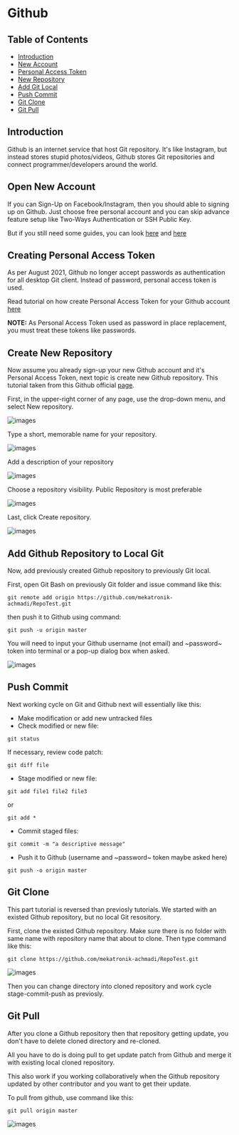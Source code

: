# Github

## Table of Contents
- [Introduction](https://github.com/mekatronik-achmadi/md_tutorial/blob/master/electronic/tutorials/github.md#introduction)
- [New Account](https://github.com/mekatronik-achmadi/md_tutorial/blob/master/electronic/tutorials/github.md#open-new-account)
- [Personal Access Token](https://github.com/mekatronik-achmadi/md_tutorial/blob/master/electronic/tutorials/github.md#creating-personal-access-token)
- [New Repository](https://github.com/mekatronik-achmadi/md_tutorial/blob/master/electronic/tutorials/github.md#create-new-repository)
- [Add Git Local](https://github.com/mekatronik-achmadi/md_tutorial/blob/master/electronic/tutorials/github.md#add-github-repository-to-local-git)
- [Push Commit](https://github.com/mekatronik-achmadi/md_tutorial/blob/master/electronic/tutorials/github.md#push-commit)
- [Git Clone](https://github.com/mekatronik-achmadi/md_tutorial/blob/master/electronic/tutorials/github.md#git-clone)
- [Git Pull](https://github.com/mekatronik-achmadi/md_tutorial/blob/master/electronic/tutorials/github.md#git-pull		)

## Introduction

Github is an internet service that host Git repository.
It's like Instagram, but instead stores stupid photos/videos,
Github stores Git repositories and connect programmer/developers around the world.

## Open New Account

If you can Sign-Up on Facebook/Instagram, then you should able to signing up on Github.
Just choose free personal account and you can skip advance feature setup like Two-Ways Authentication or SSH Public Key.

But if you still need some guides, you can look [here](https://git-scm.com/book/en/v2/GitHub-Account-Setup-and-Configuration) and [here](https://www.wikihow.com/Create-an-Account-on-GitHub)

## Creating Personal Access Token

As per August 2021, Github no longer accept passwords as authentication for all desktop Git client.
Instead of password, personal access token is used.

Read tutorial on how create Personal Access Token for your Github account [here](https://github.com/mekatronik-achmadi/md_tutorial/blob/master/electronic/tutorials/github_token.md)

**NOTE:** As Personal Access Token used as password in place replacement, you must treat these tokens like passwords.

## Create New Repository

Now assume you already sign-up your new Github account and it's Personal Access Token, next topic is create new Github repository.
This tutorial taken from this Github official [page](https://docs.github.com/en/github/getting-started-with-github/create-a-repo).

First, in the upper-right corner of any page, use the drop-down menu, and select New repository.

![images](images/githubreponew0.png?raw=true)

Type a short, memorable name for your repository.

![images](images/githubreponew1.png?raw=true)

Add a description of your repository

![images](images/githubreponew2.png?raw=true)

Choose a repository visibility. Public Repository is most preferable

![images](images/githubreponew3.png?raw=true)

Last, click Create repository.

![images](images/githubreponew4.png?raw=true)

## Add Github Repository to Local Git

Now, add previously created Github repository to previously Git local.

First, open Git Bash on previously Git folder and issue command like this:

```
git remote add origin https://github.com/mekatronik-achmadi/RepoTest.git
```

then push it to Github using command:

```
git push -u origin master
```

You will need to input your Github username (not email) and ~password~ token into terminal or a pop-up dialog box when asked.

![images](images/gitpush.JPG?raw=true)

## Push Commit

Next working cycle on Git and Github next will essentially like this:
- Make modification or add new untracked files
- Check modified or new file:

```
git status
```

If necessary, review code patch:

```
git diff file
```

- Stage modified or new file:

```
git add file1 file2 file3
```

or

```
git add *
```

- Commit staged files:

```
git commit -m "a descriptive message"
```

- Push it to Github (username and ~password~ token maybe asked here)

```
git push -o origin master
```

## Git Clone

This part tutorial is reversed than previosly tutorials.
We started with an existed Github repository, but no local Git resository.

First, clone the existed Github repository.
Make sure there is no folder with same name with repository name that about to clone.
Then type command like this:

```
git clone https://github.com/mekatronik-achmadi/RepoTest.git
```

![images](images/gitclone.JPG?raw=true)

Then you can change directory into cloned repository and work cycle stage-commit-push as previosly.

## Git Pull

After you clone a Github repository then that repository getting update, 
you don't have to delete cloned directory and re-cloned.

All you have to do is doing pull to get update patch from Github
and merge it with existing local cloned repository.

This also work if you working collaboratively when the Github repository updated by other contributor
and you want to get their update.

To pull from github, use command like this:

```
git pull origin master
```

![images](images/gitpull.JPG?raw=true)